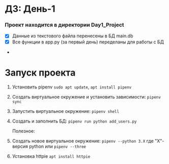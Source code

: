 
# ДЗ: День-1
### Проект находится в директории Day1_Project
- [x] Данные из текстового файла перенесены в БД main.db
- [x] Все функции в app.py (за первый день) переделаны для работы с БД
-
# Запуск проекта
  
1. Установить pipenv `sudo apt update`, `apt install pipenv`
2. Создать виртуальное окружение и установить зависимости: `pipenv sync`
3. Запустить виртуальное окружение: `pipenv shell`
4. Создать и заполнить БД: `pipenv run python add_users.py`

    Полезное:
1. Создать новое виртуальное окружение: `pipenv --python 3.X` где "X"- версия python или `pipenv --three`
2. Установка httpie `apt install httpie`






